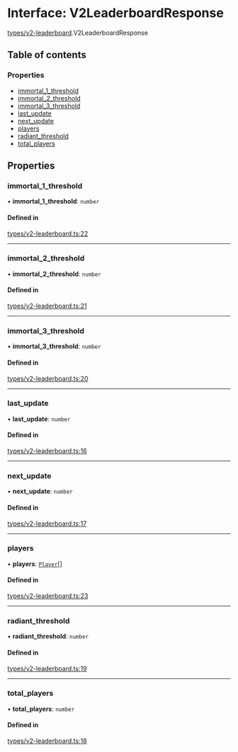 # Interface: V2LeaderboardResponse

[types/v2-leaderboard](../modules/types_v2_leaderboard.md).V2LeaderboardResponse

## Table of contents

### Properties

- [immortal\_1\_threshold](types_v2_leaderboard.V2LeaderboardResponse.md#immortal_1_threshold)
- [immortal\_2\_threshold](types_v2_leaderboard.V2LeaderboardResponse.md#immortal_2_threshold)
- [immortal\_3\_threshold](types_v2_leaderboard.V2LeaderboardResponse.md#immortal_3_threshold)
- [last\_update](types_v2_leaderboard.V2LeaderboardResponse.md#last_update)
- [next\_update](types_v2_leaderboard.V2LeaderboardResponse.md#next_update)
- [players](types_v2_leaderboard.V2LeaderboardResponse.md#players)
- [radiant\_threshold](types_v2_leaderboard.V2LeaderboardResponse.md#radiant_threshold)
- [total\_players](types_v2_leaderboard.V2LeaderboardResponse.md#total_players)

## Properties

### immortal\_1\_threshold

• **immortal\_1\_threshold**: `number`

#### Defined in

[types/v2-leaderboard.ts:22](https://github.com/jameslinimk/unofficial-valorant-api/blob/e0f8f42/package/src/types/v2-leaderboard.ts#L22)

___

### immortal\_2\_threshold

• **immortal\_2\_threshold**: `number`

#### Defined in

[types/v2-leaderboard.ts:21](https://github.com/jameslinimk/unofficial-valorant-api/blob/e0f8f42/package/src/types/v2-leaderboard.ts#L21)

___

### immortal\_3\_threshold

• **immortal\_3\_threshold**: `number`

#### Defined in

[types/v2-leaderboard.ts:20](https://github.com/jameslinimk/unofficial-valorant-api/blob/e0f8f42/package/src/types/v2-leaderboard.ts#L20)

___

### last\_update

• **last\_update**: `number`

#### Defined in

[types/v2-leaderboard.ts:16](https://github.com/jameslinimk/unofficial-valorant-api/blob/e0f8f42/package/src/types/v2-leaderboard.ts#L16)

___

### next\_update

• **next\_update**: `number`

#### Defined in

[types/v2-leaderboard.ts:17](https://github.com/jameslinimk/unofficial-valorant-api/blob/e0f8f42/package/src/types/v2-leaderboard.ts#L17)

___

### players

• **players**: [`Player`](types_v2_leaderboard.Player.md)[]

#### Defined in

[types/v2-leaderboard.ts:23](https://github.com/jameslinimk/unofficial-valorant-api/blob/e0f8f42/package/src/types/v2-leaderboard.ts#L23)

___

### radiant\_threshold

• **radiant\_threshold**: `number`

#### Defined in

[types/v2-leaderboard.ts:19](https://github.com/jameslinimk/unofficial-valorant-api/blob/e0f8f42/package/src/types/v2-leaderboard.ts#L19)

___

### total\_players

• **total\_players**: `number`

#### Defined in

[types/v2-leaderboard.ts:18](https://github.com/jameslinimk/unofficial-valorant-api/blob/e0f8f42/package/src/types/v2-leaderboard.ts#L18)

